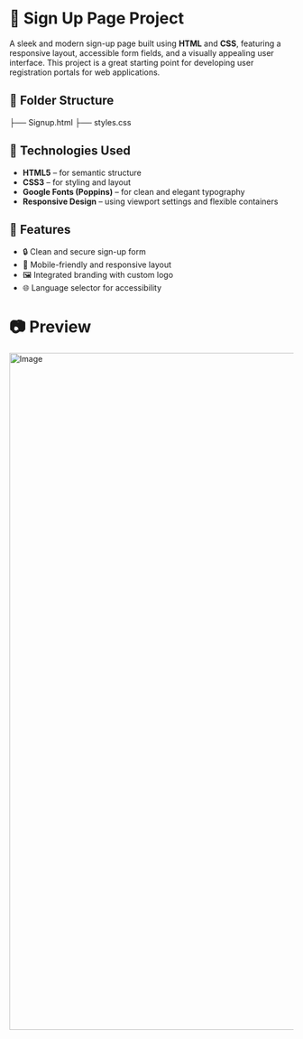 # 🌟 Sign Up Page Project

A sleek and modern sign-up page built using **HTML** and **CSS**, featuring a responsive layout, accessible form fields, and a visually appealing user interface. This project is a great starting point for developing user registration portals for web applications.

## 📁 Folder Structure

├── Signup.html ├── styles.css 



## 🔧 Technologies Used

- **HTML5** – for semantic structure
- **CSS3** – for styling and layout
- **Google Fonts (Poppins)** – for clean and elegant typography
- **Responsive Design** – using viewport settings and flexible containers

## 📌 Features

- 🔒 Clean and secure sign-up form  
- 📱 Mobile-friendly and responsive layout  
- 🖼️ Integrated branding with custom logo  
- 🌐 Language selector for accessibility  


# 📷 Preview

<img width="1920" height="1200" alt="Image" src="https://github.com/user-attachments/assets/b045dd46-215f-4673-8842-4572d737df27" />